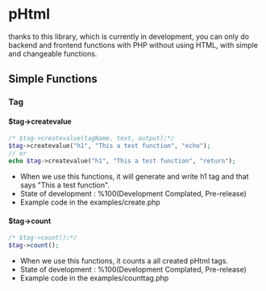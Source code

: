 # pHtml
thanks to this library, which is currently in development, you can only do backend and frontend functions with PHP without using HTML, with simple and changeable functions.

## Simple Functions

### Tag

#### $tag->createvalue
```php
/* $tag->createvalue(tagName, text, output);*/
$tag->createvalue("h1", "This a test function", "echo");
// or 
echo $tag->createvalue("h1", "This a test function", "return");
```
* When we use this functions, it will generate and write h1 tag and that says "This a test function". 
* State of development : %100(Development Complated, Pre-release)
* Example code in the examples/create.php


#### $tag->count
```php
/* $tag->count();*/
$tag->count();
```
* When we use this functions, it counts a all created pHtml tags. 
* State of development : %100(Development Complated, Pre-release)
* Example code in the examples/counttag.php
